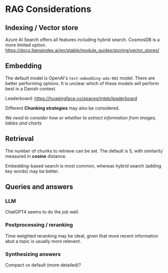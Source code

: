 
# RAG Considerations

## Indexing / Vector store
Azure AI Search offers all features including hybrid search. CosmosDB is a more limited option.
https://docs.llamaindex.ai/en/stable/module_guides/storing/vector_stores/

## Embedding
The default model is OpenAI's `text-embedding-ada-002` model. There are better performing options. It is unclear which of these models will perform best in a Danish context.

Leaderboard:
https://huggingface.co/spaces/mteb/leaderboard

Different **Chunking strategies** may also be considered.

*We need to consider how or whether to extract information from images, tables and charts*

## Retrieval
The number of chunks to retrieve can be set. The default is 5, with similarity measured in **cosine** distance.

Embedding-based search is most common, whereas hybrid search (adding key words) may be better.

## Queries and answers

### LLM
ChatGPT4 seems to do the job well.

### Postprocessing / reranking
Time weighted reranking may be ideal, given that more recent information abut a topic is usually more relevant.

### Synthesizing answers
Compact vs default (more detailed)?
